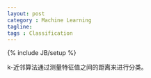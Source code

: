 ```yaml
---
layout: post
category : Machine Learning
tagline:
tags : Classification
---
```

{% include JB/setup %}

k-近邻算法通过测量特征值之间的距离来进行分类。


